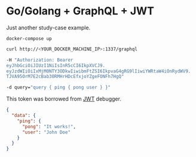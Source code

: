 # Go/Golang + GraphQL + JWT

Just another study-case example.

`docker-compose up`

```bash
curl http://<YOUR_DOCKER_MACHINE_IP>:1337/graphql

-H "Authorization: Bearer
eyJhbGciOiJIUzI1NiIsInR5cCI6IkpXVCJ9.
eyJzdWIiOiIxMjM0NTY3ODkwIiwibmFtZSI6IkpvaG4gRG9lIiwiYWRtaW4iOnRydWV9.
TJVA95OrM7E2cBab30RMHrHDcEfxjoYZgeFONFh7HgQ"

-d query="query { ping { pong user } }"
```
This token was borrowed from [JWT](https://jwt.io/) debugger.
```json
{
  "data": {
    "ping": {
      "pong": "It works!",
      "user": "John Doe"
    }
  }
}
```
